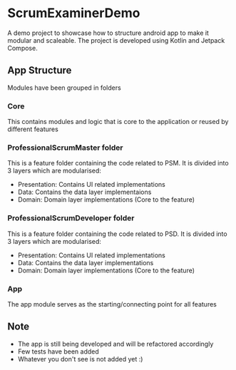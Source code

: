 # ScrumExaminerDemo

A demo project to showcase how to structure android app to make it modular and scaleable.
The project is developed using Kotlin and Jetpack Compose.

## App Structure

Modules have been grouped in folders

### Core
This contains modules and logic that is core to the application or reused by different features

### ProfessionalScrumMaster folder
This is a feature folder containing the code related to PSM. It is divided into 3 layers which are modularised:
- Presentation: Contains UI related implementations
- Data: Contains the data layer implementaions
- Domain: Domain layer implementations (Core to the feature)

### ProfessionalScrumDeveloper folder
This is a feature folder containing the code related to PSD. It is divided into 3 layers which are modularised:
- Presentation: Contains UI related implementations
- Data: Contains the data layer implementations
- Domain: Domain layer implementations (Core to the feature)

### App
The app module serves as the starting/connecting point for all features

## Note
- The app is still being developed and will be refactored accordingly
- Few tests have been added
- Whatever you don't see is not added yet :)
